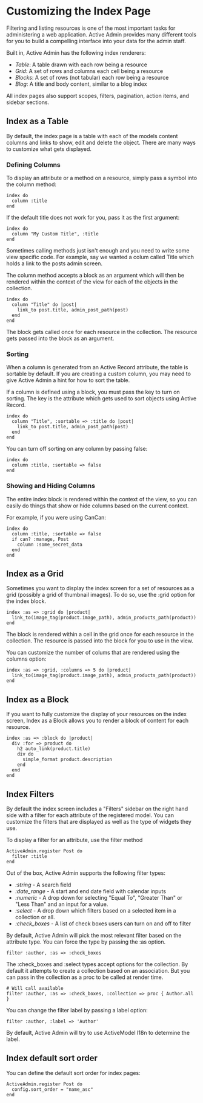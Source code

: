 # Customizing the Index Page

Filtering and listing resources is one of the most important tasks for
administering a web application. Active Admin provides many different tools for
you to build a compelling interface into your data for the admin staff.

Built in, Active Admin has the following index renderers:

* *Table*: A table drawn with each row being a resource
* *Grid*: A set of rows and columns each cell being a resource
* *Blocks*: A set of rows (not tabular) each row being a resource
* *Blog*: A title and body content, similar to a blog index

All index pages also support scopes, filters, pagination, action items, and
sidebar sections.

## Index as a Table

By default, the index page is a table with each of the models content columns and links to
show, edit and delete the object. There are many ways to customize what gets
displayed.

### Defining Columns

To display an attribute or a method on a resource, simply pass a symbol into the
column method:

    index do
      column :title
    end

If the default title does not work for you, pass it as the first argument:

    index do
      column "My Custom Title", :title
    end

Sometimes calling methods just isn't enough and you need to write some view
specific code. For example, say we wanted a colum called Title which holds a
link to the posts admin screen.

The column method accepts a block as an argument which will then be rendered
within the context of the view for each of the objects in the collection.

    index do
      column "Title" do |post|
        link_to post.title, admin_post_path(post)
      end
    end

The block gets called once for each resource in the collection. The resource gets passed into
the block as an argument.


### Sorting

When a column is generated from an Active Record attribute, the table is
sortable by default. If you are creating a custom column, you may need to give
Active Admin a hint for how to sort the table.

If a column is defined using a block, you must pass the key to turn on sorting. The key
is the attribute which gets used to sort objects using Active Record.

    index do
      column "Title", :sortable => :title do |post|
        link_to post.title, admin_post_path(post)
      end
    end

You can turn off sorting on any column by passing false:

    index do
      column :title, :sortable => false
    end

### Showing and Hiding Columns

The entire index block is rendered within the context of the view, so you can
easily do things that show or hide columns based on the current context.

For example, if you were using CanCan:

    index do
      column :title, :sortable => false
      if can? :manage, Post
        column :some_secret_data
      end
    end

## Index as a Grid

Sometimes you want to display the index screen for a set of resources as a grid
(possibly a grid of thumbnail images). To do so, use the :grid option for the
index block.

    index :as => :grid do |product|
      link_to(image_tag(product.image_path), admin_products_path(product))
    end

The block is rendered within a cell in the grid once for each resource in the
collection. The resource is passed into the block for you to use in the view.

You can customize the number of colums that are rendered using the columns
option:

    index :as => :grid, :columns => 5 do |product|
      link_to(image_tag(product.image_path), admin_products_path(product))
    end


## Index as a Block

If you want to fully customize the display of your resources on the index
screen, Index as a Block allows you to render a block of content for each
resource.

    index :as => :block do |product|
      div :for => product do
        h2 auto_link(product.title)
        div do
          simple_format product.description
        end
      end
    end

## Index Filters

By default the index screen includes a "Filters" sidebar on the right hand side
with a filter for each attribute of the registered model. You can customize the
filters that are displayed as well as the type of widgets they use.

To display a filter for an attribute, use the filter method

    ActiveAdmin.register Post do
      filter :title
    end

Out of the box, Active Admin supports the following filter types:

* *:string* - A search field
* *:date_range* - A start and end date field with calendar inputs
* *:numeric* - A drop down for selecting "Equal To", "Greater Than" or "Less
  Than" and an input for a value.
* *:select* - A drop down which filters based on a selected item in a collection
  or all.
* *:check_boxes* - A list of check boxes users can turn on and off to filter

By default, Active Admin will pick the most relevant filter based on the
attribute type. You can force the type by passing the :as option.

    filter :author, :as => :check_boxes

The :check_boxes and :select types accept options for the collection. By default
it attempts to create a collection based on an association. But you can pass in
the collection as a proc to be called at render time.

    # Will call available
    filter :author, :as => :check_boxes, :collection => proc { Author.all }

You can change the filter label by passing a label option:

    filter :author, :label => 'Author'

By default, Active Admin will try to use ActiveModel I18n to determine the label.

## Index default sort order

You can define the default sort order for index pages:

    ActiveAdmin.register Post do
      config.sort_order = "name_asc"
    end

